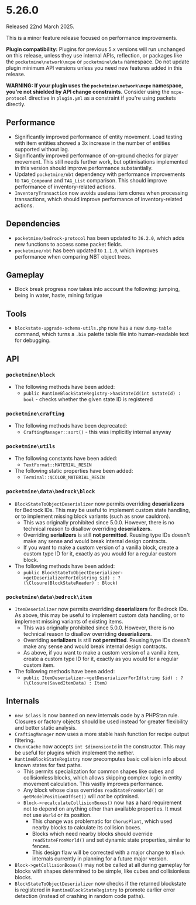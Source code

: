 # 5.26.0
Released 22nd March 2025.

This is a minor feature release focused on performance improvements.

**Plugin compatibility:** Plugins for previous 5.x versions will run unchanged on this release, unless they use internal APIs, reflection, or packages like the `pocketmine\network\mcpe` or `pocketmine\data` namespace.
Do not update plugin minimum API versions unless you need new features added in this release.

**WARNING: If your plugin uses the `pocketmine\network\mcpe` namespace, you're not shielded by API change constraints.**
Consider using the `mcpe-protocol` directive in `plugin.yml` as a constraint if you're using packets directly.

## Performance
- Significantly improved performance of entity movement. Load testing with item entities showed a 3x increase in the number of entities supported without lag.
- Significantly improved performance of on-ground checks for player movement. This still needs further work, but optimisations implemented in this version should improve performance substantially.
- Updated `pocketmine/nbt` dependency with performance improvements to `TAG_Compound` and `TAG_List` comparison. This should improve performance of inventory-related actions.
- `InventoryTransaction` now avoids useless item clones when processing transactions, which should improve performance of inventory-related actions.

## Dependencies
- `pocketmine/bedrock-protocol` has been updated to `36.2.0`, which adds new functions to access some packet fields.
- `pocketmine/nbt` has been updated to `1.1.0`, which improves performance when comparing NBT object trees.

## Gameplay
- Block break progress now takes into account the following: jumping, being in water, haste, mining fatigue

## Tools
- `blockstate-upgrade-schema-utils.php` now has a new `dump-table` command, which turns a `.bin` palette table file into human-readable text for debugging.

## API
### `pocketmine\block`
- The following methods have been added:
  - `public RuntimeBlockStateRegistry->hasStateId(int $stateId) : bool` - checks whether the given state ID is registered

### `pocketmine\crafting`
- The following methods have been deprecated:
  - `CraftingManager::sort()` - this was implicitly internal anyway

### `pocketmine\utils`
- The following constants have been added:
  - `TextFormat::MATERIAL_RESIN`
- The following static properties have been added:
  - `Terminal::$COLOR_MATERIAL_RESIN`

### `pocketmine\data\bedrock\block`
- `BlockStateToObjectDeserializer` now permits overriding **deserializers** for Bedrock IDs. This may be useful to implement custom state handling, or to implement missing block variants (such as snow cauldron).
  - This was originally prohibited since 5.0.0. However, there is no technical reason to disallow overriding **deserializers**.
  - Overriding **serializers** is still **not permitted**. Reusing type IDs doesn't make any sense and would break internal design contracts.
  - If you want to make a custom version of a vanilla block, create a custom type ID for it, exactly as you would for a regular custom block.
- The following methods have been added:
  - `public BlockStateToObjectDeserializer->getDeserializerForId(string $id) : ?(\Closure(BlockStateReader) : Block)`

### `pocketmine\data\bedrock\item`
- `ItemDeserializer` now permits overriding **deserializers** for Bedrock IDs. As above, this may be useful to implement custom data handling, or to implement missing variants of existing items.
  - This was originally prohibited since 5.0.0. However, there is no technical reason to disallow overriding **deserializers**.
  - Overriding **serializers** is still **not permitted**. Reusing type IDs doesn't make any sense and would break internal design contracts.
  - As above, if you want to make a custom version of a vanilla item, create a custom type ID for it, exactly as you would for a regular custom item.
- The following methods have been added:
  - `public ItemDeserializer->getDeserializerForId(string $id) : ?(\Closure(SavedItemData) : Item)`

## Internals
- `new $class` is now banned on new internals code by a PHPStan rule. Closures or factory objects should be used instead for greater flexibility and better static analysis.
- `CraftingManager` now uses a more stable hash function for recipe output filtering.
- `ChunkCache` now accepts `int $dimensionId` in the constructor. This may be useful for plugins which implement the nether.
- `RuntimeBlockStateRegistry` now precomputes basic collision info about known states for fast paths.
  - This permits specialization for common shapes like cubes and collisionless blocks, which allows skipping complex logic in entity movement calculation. This vastly improves performance.
  - Any block whose class overrides `readStateFromWorld()` or `getModelPositionOffset()` will *not* be optimised.
  - `Block->recalculateCollisionBoxes()` now has a hard requirement not to depend on anything other than available properties. It must not use `World` or its position.
    - This change was problematic for `ChorusPlant`, which used nearby blocks to calculate its collision boxes.
    - Blocks which need nearby blocks should override `readStateFromWorld()` and set dynamic state properties, similar to fences.
    - This design flaw will be corrected with a major change to `Block` internals currently in planning for a future major version.
- `Block->getCollisionBoxes()` may not be called at all during gameplay for blocks with shapes determined to be simple, like cubes and collisionless blocks.
- `BlockStateToObjectDeserializer` now checks if the returned blockstate is registered in `RuntimeBlockStateRegistry` to promote earlier error detection (instead of crashing in random code paths).
